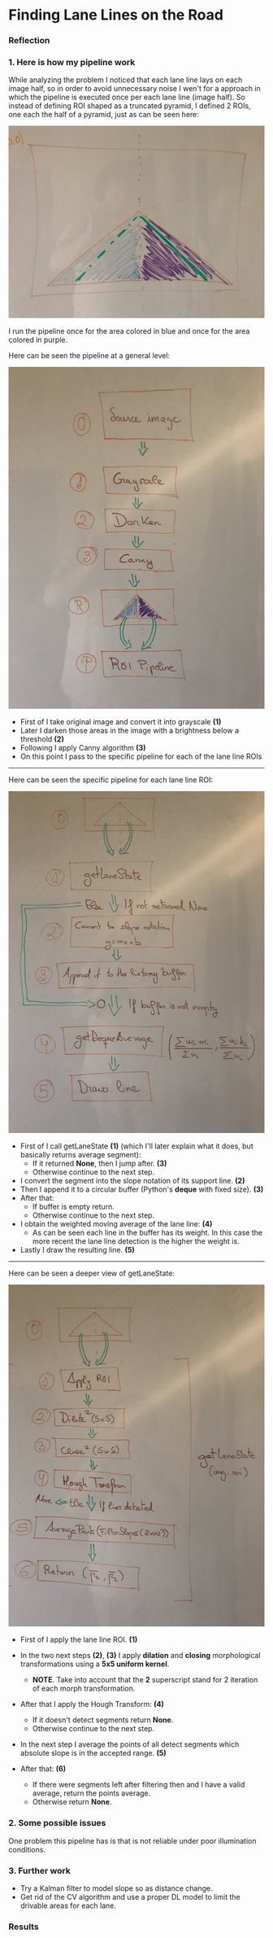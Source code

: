
# **Finding Lane Lines on the Road** 
[//]: # (Image References)

[laneRois]: ./resources/LaneLinesROIs.jpg "Lane line ROIs"
[pipeline]: ./resources/pipeline.jpg "Pipeline"
[laneLineRoi]: ./resources/generalLaneLinePipeline.jpg "Lane Line Pipeline"
[getLaneState]: ./resources/getLaneState.jpg "getLaneState"

### Reflection

### 1. Here is how my pipeline work

While analyzing the problem I noticed that each lane line lays on each image half, so in order to avoid unnecessary noise I wen't for a approach in which the pipeline is executed once per each lane line (image half). So instead of defining ROI shaped as a truncated pyramid, I defined 2 ROIs, one each the half of a pyramid, just as can be seen here:

![Lane lines ROIs][laneRois]

I run the pipeline once for the area colored in blue and once for the area colored in purple.

Here can be seen the pipeline at a general level:

![Pipeline][pipeline]

* First of I take original image and convert it into grayscale **(1)**
* Later I darken those areas in the image with a brightness below a threshold **(2)**
* Following I apply Canny algorithm **(3)**
* On this point I pass to the specific pipeline for each of the lane line ROIs
---
Here can be seen the specific pipeline for each lane line ROI:

![Lane line ROI][laneLineRoi]

* First of I call getLaneState **(1)** (which I'll later explain what it does, but basically returns average segment):
  * If it returned **None**, then I jump after. **(3)**
  * Otherwise continue to the next step.
* I convert the segment into the slope notation of its support line. **(2)**
* Then I append it to a circular buffer (Python's **deque** with fixed size). **(3)**
* After that:
  * If buffer is empty return.
  * Otherwise continue to the next step.
* I obtain the weighted moving average of the lane line: **(4)**
  * As can be seen each line in the buffer has its weight. In this case the more recent the lane line detection is the higher the weight is.
* Lastly I draw the resulting line. **(5)**
---
Here can be seen a deeper view of getLaneState:

![getLaneState][getLaneState]

* First of I apply the lane line ROI. **(1)**
* In the two next steps **(2)**, **(3)** I apply **dilation** and **closing** morphological transformations using a **5x5 uniform kernel**.
  * **NOTE**. Take into account that the **2** superscript stand for 2 iteration of each morph transformation.
* After that I apply the Hough Transform: **(4)**
  * If it doesn't detect segments return **None**.
  * Otherwise continue to the next step.
  
* In the next step I average the points of all detect segments which absolute slope is in the accepted range. **(5)**
* After that: **(6)**
  * If there were segments left after filtering then and I have a valid average, return the points average.
  * Otherwise return **None**.
  

### 2. Some possible issues


One problem this pipeline has is that is not reliable under poor illumination conditions.


### 3. Further work

* Try a Kalman filter to model slope so as distance change.
* Get rid of the CV algorithm and use a proper DL model to limit the drivable areas for each lane.

### Results
